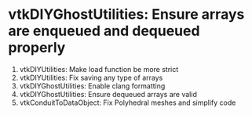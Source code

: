 # vtkDIYGhostUtilities: Ensure arrays are enqueued and dequeued properly

1. vtkDIYUtilities: Make load function be more strict
2. vtkDIYUtilities: Fix saving any type of arrays
3. vtkDIYGhostUtilities: Enable clang formatting
4. vtkDIYGhostUtilities: Ensure dequeued arrays are valid
5. vtkConduitToDataObject: Fix Polyhedral meshes and simplify code
